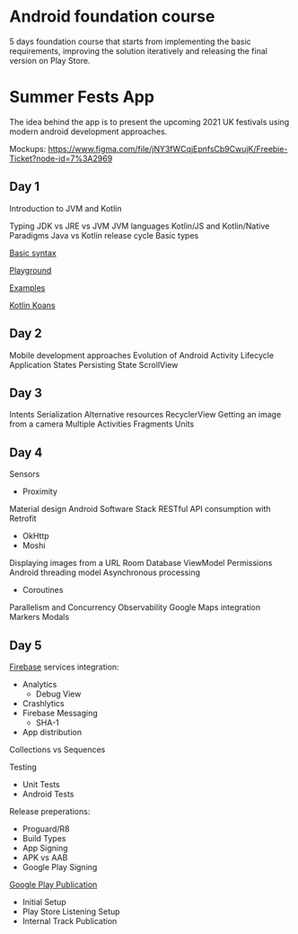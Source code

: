 
# Android foundation course

5 days foundation course that starts from implementing the basic requirements, improving the solution iteratively and releasing the final version on Play Store.


# Summer Fests App
The idea behind the app is to present the upcoming 2021 UK festivals using modern android development approaches.

Mockups:
https://www.figma.com/file/jNY3fWCqjEpnfsCb9CwujK/Freebie-Ticket?node-id=7%3A2969

## Day 1

Introduction to JVM and Kotlin

Typing
JDK vs JRE vs JVM
JVM languages
Kotlin/JS and Kotlin/Native
Paradigms
Java vs Kotlin release cycle
Basic types


[Basic syntax](https://kotlinlang.org/docs/basic-syntax.html)

[Playground](https://play.kotlinlang.org/)

[Examples](https://play.kotlinlang.org/byExample/overview)

[Kotlin Koans](https://play.kotlinlang.org/koans/)

## Day 2

Mobile development approaches
Evolution of Android
Activity Lifecycle
Application States
Persisting State
ScrollView

## Day 3

Intents
Serialization
Alternative resources
RecyclerView
Getting an image from a camera
Multiple Activities
Fragments
Units


## Day 4

Sensors

 - Proximity

Material design
Android Software Stack
RESTful API consumption with Retrofit
 - OkHttp
 - Moshi

Displaying images from a URL
Room Database
ViewModel
Permissions
Android threading model
Asynchronous processing
 - Coroutines

Parallelism and Concurrency
Observability
Google Maps integration
Markers
Modals

## Day 5

[Firebase](https://firebase.google.com/) services integration:
 - Analytics
	 - Debug View
 - Crashlytics
 - Firebase Messaging
	 - SHA-1
 - App distribution

Collections vs Sequences

Testing
 - Unit Tests
 - Android Tests

Release preperations:
 - Proguard/R8
 - Build Types
 - App Signing
 - APK vs AAB
 - Google Play Signing

 [Google Play Publication](https://play.google.com/console)
 - Initial Setup
 - Play Store Listening Setup
 - Internal Track Publication